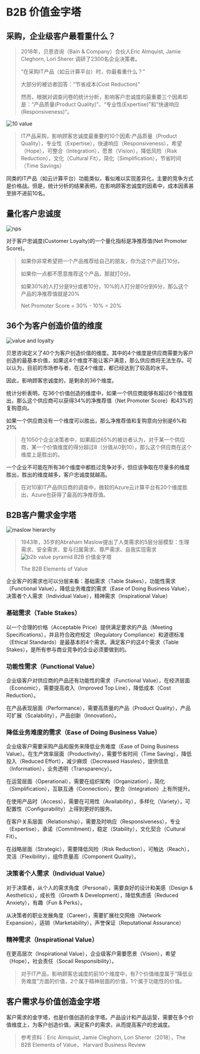 # B2B 价值金字塔

## 采购，企业级客户最看重什么？
> 2018年，贝恩咨询（Bain & Company）合伙人Eric Almquist, Jamie Cleghorn, Lori Sherer 调研了2300名企业决策者。
> 
> “在采购IT产品（如云计算平台）时，你最看重什么？”
> 
> 大部分的被访者回答：“节省成本(Cost Reduction)”
> 
> 然而，根据对调查问卷的统计分析，影响客户忠诚度的最重要三个因素却是：“产品质量(Product Quality)”、“专业性(Expertise)”和“快速响应(Responsiveness)”。

![10 value](https://github.com/AIoTDevops/DigitalTransformationReference/blob/main/img/hierarchy/WHICH_ELEMENTS.png)
> IT产品采购，影响顾客忠诚度最重要的10个因素:产品质量（Product Quality），专业性（Expertise），快速响应（Responsiveness），希望（Hope），可整合（Integration），愿景（Vision），降低风险（Risk Reduction），文化（Cultural Fit），简化（Simplification），节省时间（Time Savings）

同类的IT产品（如云计算平台）功能类似，看似难以实现差异化，主要的竞争方式是价格战。但是，统计分析的结果表明，在影响顾客忠诚度的因素中，成本因素甚至排不进前10名。

## 量化客户忠诚度
![nps](https://github.com/AIoTDevops/DigitalTransformationReference/blob/main/img/hierarchy/measuring-your-nps.png)


对于客户忠诚度(Customer Loyalty)的一个量化指标是净推荐值(Net Promoter Score)。
> 如果你非常希望把一个产品推荐给自己的朋友，你为这个产品打10分。
> 
> 如果你一点都不愿意推荐这个产品，那就打0分。
> 
> 如果30%的人打分是9分或者10分，10%的人打分是0分到6分，那么这个产品的净推荐值就是20%
> 
> Net Promoter Score = 30% - 10% = 20%

## 36个为客户创造价值的维度

![value and loyalty](https://github.com/AIoTDevops/DigitalTransformationReference/blob/main/img/hierarchy/MORE_VALUE.png)

贝恩咨询定义了40个为客户创造价值的维度。其中的4个维度是供应商需要为客户创造的最基本价值，如果这4个维度不能让客户满意，那么供应商将无法生存。可以认为，目前的市场参与者，在这4个维度，都已经达到了较高的水平。

因此，影响顾客忠诚度的，是剩余的36个维度。

统计分析表明，在36个价值创造的维度中，如果一个供应商能够有超过6个维度胜出，那么这个供应商可以获得34%的净推荐值（Net Promoter Score）和43%的复购意向。

如果一个供应商没有一个维度可以胜出，那么净推荐值和复购意向分别是6%和21%

> 在1050个企业决策者中，如果超过65%的被访者认为，对于某一个供应商，某一个价值维度的得分超过8（分值从0到10），那么这个供应商在这个维度上是胜出的。


一个企业不可能在所有36个维度中都胜过竞争对手，但应该争取在尽量多的维度胜出，胜出的维度越多，客户忠诚度就越高。

> 在对10家IT产品供应商的调查中，微软的Azure云计算平台有20个维度胜出，Azure也获得了最高的净推荐值。

## B2B客户需求金字塔
![maslow hierarchy](https://github.com/AIoTDevops/DigitalTransformationReference/blob/main/img/hierarchy/Maslow_Hierarchy_of_Needs.png)
> 1943年，35岁的Abraham Maslow提出了人类需求的5层分层模型：生理需求、安全需求、爱与归属需求、尊严需求、自我实现需求
![b2b value pyramid](https://github.com/AIoTDevops/DigitalTransformationReference/blob/main/img/b2b-element-hierarchy/b2b.png)
> B2B 价值金字塔
> 
> The B2B Elements of Value


企业客户的需求也可以分层来看：基础需求（Table Stakes），功能性需求（Functional Value），降低业务难度的需求（Ease of Doing Business Value），决策者个人需求（Individual Value），精神需求（Inspirational Value）

### 基础需求（Table Stakes）

以一个合理的价格（Acceptable Price）提供满足要求的产品（Meeting Specifications），并且符合政府规定（Regulatory Compliance）和道德标准（Ethical Standards）是最基本的4个需求。满足客户的这4个需求（Table Stakes），是所有参与商业竞争的企业必须要做到的。

### 功能性需求（Functional Value）

企业级客户对供应商的产品还有功能性的需求（Functional Value），在经济层面（Economic），需要提高收入（Improved Top Line），降低成本（Cost Reduction）。

在产品表现层面（Performance），需要高质量的产品（Product Quality），产品可扩展（Scalability），产品创新（Innovation）。


### 降低业务难度的需求（Ease of Doing Business Value）

企业级客户需要采购产品和服务来降低业务难度（Ease of Doing Business Value）。在生产效率层面（Productivity），需要节省时间（Time Saving），降低投入（Reduced Effort），减少麻烦（Decreased Hassles），提供信息（Information），业务透明（Transparency）。

在运营层面（Operational），需要在组织架构（Organization），简化（Simplification），互联互通（Connection），整合（Integration）上有所提升。

在使用产品时（Access），需要在可用性（Availability），多样化（Variety），可配置性（Configurability）上得到更好的服务。

在客户关系层面（Relationship），需要及时响应（Responsiveness），专业（Expertise），承诺（Commitment），稳定（Stability），文化契合（Cultural Fit）。

在战略层面（Strategic），需要降低风险（Risk Reduction），可触达（Reach），灵活（Flexibility），组件质量高（Component Quality）。

### 决策者个人需求（Individual Value）

对于决策者，从个人的需求角度（Personal），需要良好的设计和美感（Design & Aesthetics），成长性（Growth & Development），降低焦虑感（Reduced Anxiety），有趣（Fun & Perks）。

从决策者的职业发展角度（Career），需要扩展社交网络（Network Expansion），适销（Marketability），声誉保证（Reputational Assurance）


### 精神需求（Inspirational Value）

在更高层次（Inspirational Value），企业级客户需要愿景（Vision），希望（Hope），社会责任（Socail Responsibility）。

> 对于IT产品，影响顾客忠诚度的前10个维度中，有7个价值维度属于“降低业务难度”方面的价值，2个属于精神层面的价值，1个属于功能性的价值。

## 客户需求与价值创造金字塔

客户需求的金字塔，也是价值创造的金字塔。产品设计和产品运营，需要在多个价值维度上，为客户创造价值，满足客户的需求，从而提高客户的忠诚度。




> 参考资料：Eric Almquist, Jamie Cleghorn, Lori Sherer（2018），The B2B Elements of Value，  Harvard Business Review

